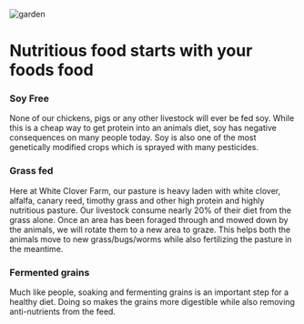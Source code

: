 ![garden](/sony/garden1.jpeg "garden")

Nutritious food starts with your foods food
========================================

### Soy Free
None of our chickens, pigs or any other livestock will ever be fed soy. While this is a cheap way to get protein into an animals diet, soy has negative consequences on many people today. Soy is also one of the most genetically modified crops which is sprayed with many pesticides.


### Grass fed
Here at White Clover Farm, our pasture is heavy laden with white clover, alfalfa, canary reed, timothy grass and other high protein and highly nutritious pasture. Our livestock consume nearly 20% of their diet from the grass alone. Once an area has been foraged through and mowed down by the animals, we will rotate them to a new area to graze. This helps both the animals move to new grass/bugs/worms while also fertilizing the pasture in the meantime.

### Fermented grains
Much like people, soaking and fermenting grains is an important step for a healthy diet. Doing so makes the grains more digestible while also removing anti-nutrients from the feed.